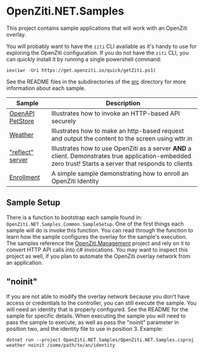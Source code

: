 # OpenZiti.NET.Samples

This project contains sample applications that will work with an OpenZiti overlay.

You will probably want to have the `ziti` CLI available as it's handy to use for exploring the OpenZiti configuration.
If you do not have the `ziti` CLI, you can quickly install it by running a single 
powershell command:
```
iex(iwr -Uri https://get.openziti.io/quick/getZiti.ps1)
```

See the README files in the subdirectories of the [src](./src) directory for more information about each sample.

| Sample                                       | Description                                                                                                                                               |
|----------------------------------------------|-----------------------------------------------------------------------------------------------------------------------------------------------------------|
| [OpenAPI PetStore](./src/PetStore/README.md) | Illustrates how to invoke an HTTP-based API securely                                                                                                      |
| [Weather](./src/Weather/README.md)           | Illustrates how to make an http-based request and output the content to the screen using wttr.in                                                          |
| ["reflect" server](./src/Server/README.md)   | Illustrates how to use OpenZiti as a server __AND__ a client. Demonstrates true application-embedded zero trust! Starts a server that responds to clients |
| [Enrollment](./src/Enrollment/README.md)     | A simple sample demonstrating how to enroll an OpenZiti Identity                                                                                          |

## Sample Setup

There is a function to bootstrap each sample found in:
`OpenZiti.NET.Samples.Common.SampleSetup`. One of the first things each sample will do is invoke this function. You can
read through the function to learn how the sample configures the overlay for the sample's execution. The samples 
reference the [OpenZiti.Management](../OpenZiti.Management) project and rely on it to convert HTTP API calls into c#
invocations. You may want to inspect this project as well, if you plan to automate the OpenZiti overlay network from
an application.

## "noinit"

If you are not able to modify the overlay network because you don't have access or credentials to the controller, you
can still execute the sample. You will need an identity that is properly configured. See the README for the sample for
specific details. When executing the sample you will need to pass the sample to execute, as well as pass the "noinit"
parameter in position two, and the identity file to use in position 3. Example:
```
dotnet run --project OpenZiti.NET.Samples/OpenZiti.NET.Samples.csproj weather noinit /some/path/to/an/identity
```